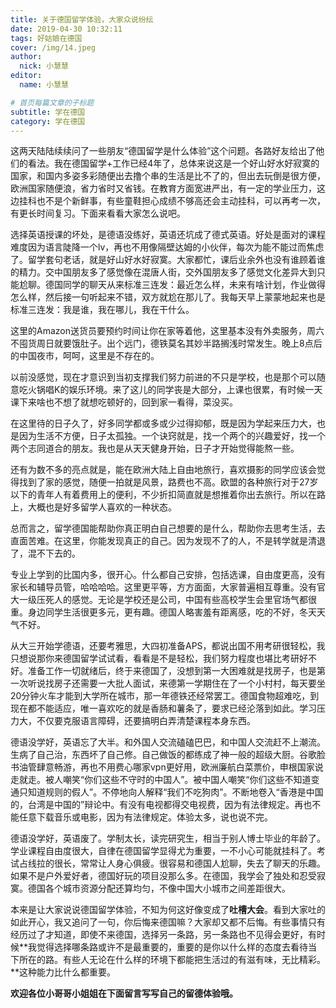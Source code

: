 ```yaml
---
title: 关于德国留学体验，大家众说纷纭 
date: 2019-04-30 10:32:11
tags: 好姑娘在德国
cover: /img/14.jpeg
author: 
  nick: 小慧慧
editor:
  name: 小慧慧

# 首页每篇文章的子标题
subtitle: 学在德国
category: 学在德国
---
```


这两天陆陆续续问了一些朋友“德国留学是什么体验”这个问题。各路好友给出了他们的看法。我在德国留学+工作已经4年了，总体来说这是一个好山好水好寂寞的国家，和国内多姿多彩随便出去撸个串的生活是比不了的，但出去玩倒是很方便，欧洲国家随便浪，省力省时又省钱。在教育方面宽进严出，有一定的学业压力，这边挂科也不是个新鲜事，有些童鞋担心成绩不够高还会主动挂科，可以再考一次，有更长时间复习。下面来看看大家怎么说吧。

选择英语授课的坏处，是德语没练好，英语还坑成了德式英语。好处是面对的课程难度因为语言陡降一个lv，再也不用像隔壁达姆的小伙伴，每次为能不能过而焦虑了。留学套句老话，就是好山好水好寂寞。大家都忙，课后业余外也没有谁顾着谁的精力。交中国朋友多了感觉像在混唐人街，交外国朋友多了感觉文化差异大到只能尬聊。德国同学的聊天从来标准三连发：最近怎么样，未来有啥计划，作业做得怎么样，然后接一句听起来不错，双方就尬在那儿了。我每天早上蒙蒙地起来也是标准三连发：我是谁，我在哪儿，我在干什么。

这里的Amazon送货员要预约时间让你在家等着他，这里基本没有外卖服务，周六不囤货周日就要饿肚子。出个远门，德铁莫名其妙半路搁浅时常发生。晚上8点后的中国夜市，呵呵，这里是不存在的。


以前没感觉，现在才意识到当初支撑我们努力前进的不只是学校，也是那个可以随意吃火锅唱K的娱乐环境。来了这儿的同学丧是大部分，上课也很累，有时候一天课下来啥也不想了就想吃顿好的，回到家一看得，菜没买。
  

在这里待的日子久了，好多同学都或多或少过得抑郁，既是因为学起来压力大，也是因为生活不方便，日子太孤独。一个诀窍就是，找一个两个的兴趣爱好，找一个两个志同道合的朋友。我也是从天天健身开始，日子才开始觉得能熬一些。


还有为数不多的亮点就是，能在欧洲大陆上自由地旅行，喜欢摄影的同学应该会觉得找到了家的感觉，随便一拍就是风景，路费也不高。欧盟的各种旅行对于27岁以下的青年人有着费用上的便利，不少折扣简直就是想推着你出去旅行。所以在路上，大概也是好多留学人喜欢的一种状态。

  

总而言之，留学德国能帮助你真正明白自己想要的是什么，帮助你去思考生活，去直面苦难。在这里，你能发现真正的自己。因为发现不了的人，不是转学就是清退了，混不下去的。

  

专业上学到的比国内多，很开心。什么都自己安排，包括选课，自由度更高，没有家长和辅导员管，哈哈哈哈。这里更平等，方方面面，大家普遍相互尊重。没有官大一级压死人的感觉。无论是学校还是公司，中国有些高校学生会里官场气都很重。身边同学生活很更多元，更有趣。德国人略害羞有距离感，吃的不好，冬天天气不好。

  

从大三开始学德语，还要考雅思，大四初准备APS，都说出国不用考研很轻松，我只想说那你来德国留学试试看，看看是不是轻松，我们努力程度也堪比考研好不好。准备工作一切就绪后，终于来德国了，没想到第一大困难就是找房子，也是第一次听说找房子还需要一大批人面试，来德第一学期住在了一个小村村，每天要坐20分钟火车才能到大学所在城市，那一年德铁还经常罢工。德国食物超难吃，到现在都不能适应，唯一喜欢吃的就是香肠和薯条了，要求已经沦落到如此。学习压力大，不仅要克服语言障碍，还要搞明白弄清楚课程本身东西。

  

德语没学好，英语忘了大半。和外国人交流磕磕巴巴，和中国人交流赶不上潮流。生病了自己治，东西坏了自己修。自己做饭的都练成了神一般的超级大厨。谷歌脸书油管肆意畅游，再也不用费心哪家vpn更好用，欧洲廉航白菜票价，申根国家说走就走。被人嘲笑“你们这些不守时的中国人”。被中国人嘲笑“你们这些不知道变通只知道规则的假人”。不停地向人解释“我们不吃狗肉”。不断地卷入“香港是中国的，台湾是中国的”辩论中。有没有电视都得交电视费，因为有法律规定。再也不能任意下载音乐或电影，因为有法律规定。体验太多，说也说不完。

  

德语没学好，英语废了。学制太长，读完研究生，相当于别人博士毕业的年龄了。学业课程自由度很大，自律在德国留学显得尤为重要，一不小心可能就挂科了。考试占线拉的很长，常常让人身心俱疲。很容易和德国人尬聊，失去了聊天的乐趣。如果不是户外爱好者，德国好玩的项目没那么多。在德国，我学会了独处和忍受寂寞。德国各个城市资源分配还算均匀，不像中国大小城市之间差距很大。


本来是让大家说说德国留学体验，不知为何这好像变成了**吐槽大会**。看到大家吐的如此开心，我又追问了一句，你后悔来德国嘛？大家却又都不后悔。有些事情只有经历过了才知道，即使不来德国，选择另一条路，另一条路也不见得会更好，有时候**我觉得选择哪条路或许不是最重要的，重要的是你以什么样的态度去看待当下所在的路。有些人无论在什么样的环境下都能把生活过的有滋有味，无比精彩。**这种能力比什么都重要。

**欢迎各位小哥哥小姐姐在下面留言写写自己的留德体验哦。**